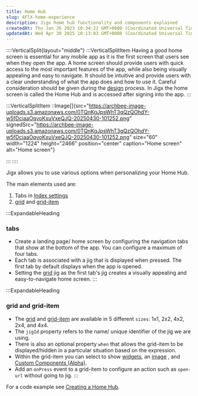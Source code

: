 ```yaml
---
title: Home Hub
slug: 4FlX-home-experience
description: Jigx home hub functionality and components explained 
createdAt: Thu Jan 26 2023 10:34:22 GMT+0000 (Coordinated Universal Time)
updatedAt: Wed Apr 30 2025 10:13:03 GMT+0000 (Coordinated Universal Time)
---
```


::::VerticalSplit{layout="middle"}
:::VerticalSplitItem
Having a good home screen is essential for any mobile app as it is the first screen that users see when they open the app. A home screen should provide users with quick access to the most important features of the app, while also being visually appealing and easy to navigate. It should be intuitive and provide users with a clear understanding of what the app does and how to use it.  Careful consideration should be given during the [design](<./../../Getting started/Planning your app/Home screen.md>) process. In Jigx the home screen is called the Home Hub and is accessed after signing into the app.
:::

:::VerticalSplitItem
::Image[]{src="https://archbee-image-uploads.s3.amazonaws.com/0TQnKgJpsWhT3gQzQOhdY-w5fDciaaOqvoKxuVxeQJQ-20250430-101252.png" signedSrc="https://archbee-image-uploads.s3.amazonaws.com/0TQnKgJpsWhT3gQzQOhdY-w5fDciaaOqvoKxuVxeQJQ-20250430-101252.png" size="60" width="1224" height="2466" position="center" caption="Home screen" alt="Home screen"}


:::
::::

Jigx allows you to use various options when personalizing your Home Hub.&#x20;

The main elements used are:

1. Tabs in [Index settings](<./Home Hub/Index settings.md>)
2. [grid]() and [grid-item]()

:::ExpandableHeading
### tabs

- Create a landing page/ home screen by configuring the navigation tabs that show at the bottom of the app. You can configure a maximum of four tabs.
- Each tab is associated with a jig that is displayed when pressed. The first tab by default displays when the app is opened.
- Setting the [grid]() jig as the first tab's jig creates a visually appealing and easy-to-navigate home screen. 
:::

:::ExpandableHeading
### grid and grid-item

- The [grid]()  and [grid-item]() are available in 5 different `sizes`: 1x1, 2x2, 4x2, 2x4, and 4x4.
- The `jigId` property refers to the name/ unique identifier of the jig we are using.
- There is also an optional property `when` that allows the grid-item to be displayed/hidden in a particular situation based on the expression.
- Within the grid-item you can select to show [widgets](https://docs.jigx.com/examples/oVbi-widgets), an [image]() , and [Custom Components (Alpha)](<./Custom Components _Alpha_.md>).
- Add an `onPress` event to a grid-item to configure an action such as `open-url` without going to jig.
:::

For a code example see [Creating a Home Hub](<./Home Hub/Creating a Home Hub.md>).

